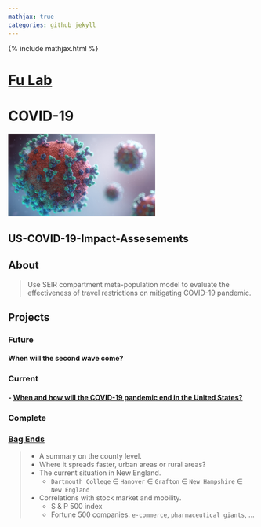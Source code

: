 ```yaml
---
mathjax: true
categories: github jekyll
---
```


{% include mathjax.html %}

# [Fu Lab](https://fudab.github.io) <img src="./images/Logo.png" align = "right" alt="" width="50">

# COVID-19

<p align="left">
<img src="./images/covid-19.png" alt="" width="300">
</p>

## US-COVID-19-Impact-Assesements

## About

> Use SEIR compartment meta-population model to evaluate the effectiveness of travel restrictions on mitigating COVID-19 pandemic.


## Projects

### Future

#### When will the second wave come?

### Current

#### - [When and how will the COVID-19 pandemic end in the United States?](https://fudab.github.io/covid-19/us)

### Complete

### [Bag Ends](https://fudab.github.io/covid-19/bag_end_us)

> * A summary on the county level.
> * Where it spreads faster, urban areas or rural areas? 
> * The current situation in New England.
>   * `Dartmouth College` $\in$ `Hanover` $\in$ `Grafton` $\in$ `New Hampshire` $\in$ `New England`
> * Correlations with stock market and mobility.
>   * S & P 500 index
>   * Fortune 500 companies: `e-commerce`, `pharmaceutical giants`, ...





